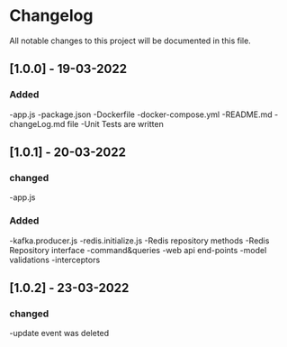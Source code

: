 # Changelog
All notable changes to this project will be documented in this file.

## [1.0.0] - 19-03-2022
### Added
-app.js
-package.json
-Dockerfile
-docker-compose.yml
-README.md
-changeLog.md file
-Unit Tests are written

## [1.0.1] - 20-03-2022
### changed
-app.js

### Added
-kafka.producer.js
-redis.initialize.js
-Redis repository methods
-Redis Repository interface
-command&queries
-web api end-points
-model validations
-interceptors

## [1.0.2] - 23-03-2022
### changed
-update event was deleted